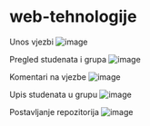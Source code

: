 # web-tehnologije
Unos vjezbi
![image](https://github.com/basicem/web-tehnologije/assets/96090279/333ca120-d252-46a5-850b-91a272d37af0)

Pregled studenata i grupa
![image](https://github.com/basicem/web-tehnologije/assets/96090279/e1096682-3bdc-4a39-9f1e-10304df023c7)

Komentari na vjezbe
![image](https://github.com/basicem/web-tehnologije/assets/96090279/ee070020-d21b-4698-858b-5f4d97f86758)

Upis studenata u grupu
![image](https://github.com/basicem/web-tehnologije/assets/96090279/22eea47e-4321-4959-85cf-2c95693cf2ea)

Postavljanje repozitorija
![image](https://github.com/basicem/web-tehnologije/assets/96090279/d67e8243-ee2b-41d6-a7c2-1becc9ab2531)




